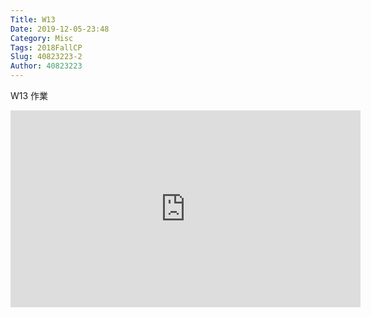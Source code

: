 ```yaml
---
Title: W13
Date: 2019-12-05-23:48
Category: Misc
Tags: 2018FallCP
Slug: 40823223-2
Author: 40823223
---
```

W13 作業

<!-- PELICAN_END_SUMMARY -->

<iframe width="560" height="315" src="https://www.youtube.com/embed/qHiAZoI7Da4" frameborder="0" allow="accelerometer; autoplay; encrypted-media; gyroscope; picture-in-picture" allowfullscreen></iframe>